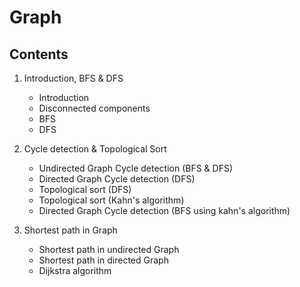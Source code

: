 # Graph

## Contents

1. Introduction, BFS & DFS
      - Introduction
      - Disconnected components
      - BFS
      - DFS

2. Cycle detection & Topological Sort
    - Undirected Graph Cycle detection (BFS & DFS)
    - Directed Graph Cycle detection (DFS)
    - Topological sort (DFS)
    - Topological sort (Kahn's algorithm)
    - Directed Graph Cycle detection (BFS using kahn's algorithm)

3. Shortest path in Graph
    - Shortest path in undirected Graph
    - Shortest path in directed Graph
    - Dijkstra algorithm
